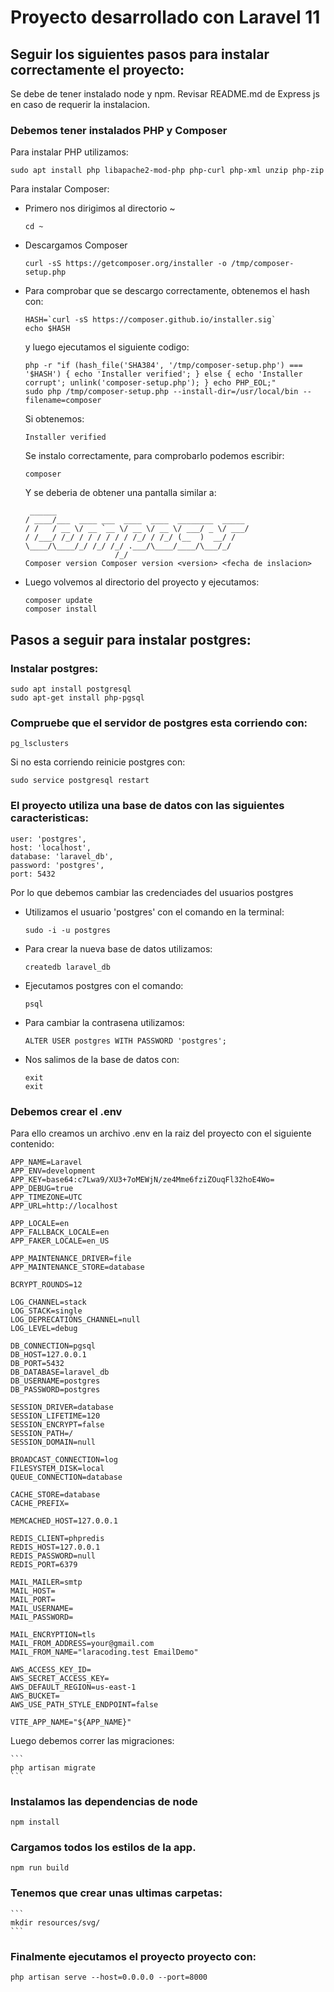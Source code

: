 # Proyecto desarrollado con Laravel 11
## Seguir los siguientes pasos para instalar correctamente el proyecto:

Se debe de tener instalado node y npm. Revisar README.md de Express js en caso de requerir la instalacion.

### Debemos tener instalados  PHP y Composer

Para instalar PHP utilizamos:

    sudo apt install php libapache2-mod-php php-curl php-xml unzip php-zip

Para instalar Composer:
- Primero nos dirigimos al directorio ~

    ```
    cd ~
    ```
- Descargamos Composer
    ```
    curl -sS https://getcomposer.org/installer -o /tmp/composer-setup.php
    ```

- Para comprobar que se descargo correctamente, obtenemos el hash  con:
    ```
    HASH=`curl -sS https://composer.github.io/installer.sig`
    echo $HASH
    ```
    
    y luego ejecutamos el siguiente codigo:
    ```
    php -r "if (hash_file('SHA384', '/tmp/composer-setup.php') === '$HASH') { echo 'Installer verified'; } else { echo 'Installer corrupt'; unlink('composer-setup.php'); } echo PHP_EOL;"        sudo php /tmp/composer-setup.php --install-dir=/usr/local/bin --filename=composer
    ``` 
    Si obtenemos:
    ```
    Installer verified
    ```
    Se instalo correctamente, para comprobarlo podemos escribir:
    ```
    composer
    ```

    Y se deberia de obtener una pantalla similar a: 
    ```
     ______
    / ____/___  ____ ___  ____  ____  ________  _____
    / /   / __ \/ __ `__ \/ __ \/ __ \/ ___/ _ \/ ___/
    / /___/ /_/ / / / / / / /_/ / /_/ (__  )  __/ /
    \____/\____/_/ /_/ /_/ .___/\____/____/\___/_/
                        /_/
    Composer version Composer version <version> <fecha de inslacion>
    ```

- Luego volvemos al directorio del proyecto y ejecutamos:
    ```
    composer update
    composer install
    ```

## Pasos a seguir para instalar postgres:
### Instalar postgres:
    sudo apt install postgresql
    sudo apt-get install php-pgsql

### Compruebe que el servidor de postgres esta corriendo con:
    pg_lsclusters
Si no esta corriendo reinicie postgres con: 
    
    sudo service postgresql restart

### El proyecto utiliza una base de datos con las siguientes caracteristicas:
```
user: 'postgres',
host: 'localhost',
database: 'laravel_db',
password: 'postgres',
port: 5432
```

Por lo que debemos cambiar las credenciades del usuarios postgres

- Utilizamos el usuario 'postgres' con el comando en la terminal:

    ```
    sudo -i -u postgres
    ```

- Para crear la nueva base de datos utilizamos:

    ```
    createdb laravel_db
    ```

- Ejecutamos postgres con el comando:

    ```
    psql
    ```

- Para cambiar la contrasena utilizamos:
    
    ```
    ALTER USER postgres WITH PASSWORD 'postgres';
    ```

- Nos salimos de la base de datos con: 
    
    ```
    exit
    exit
    ```

### Debemos crear el .env
Para ello creamos un archivo .env en la raiz del proyecto con el siguiente contenido:

```
APP_NAME=Laravel
APP_ENV=development
APP_KEY=base64:c7Lwa9/XU3+7oMEWjN/ze4Mme6fziZOuqFl32hoE4Wo=
APP_DEBUG=true
APP_TIMEZONE=UTC
APP_URL=http://localhost

APP_LOCALE=en
APP_FALLBACK_LOCALE=en
APP_FAKER_LOCALE=en_US

APP_MAINTENANCE_DRIVER=file
APP_MAINTENANCE_STORE=database

BCRYPT_ROUNDS=12

LOG_CHANNEL=stack
LOG_STACK=single
LOG_DEPRECATIONS_CHANNEL=null
LOG_LEVEL=debug

DB_CONNECTION=pgsql
DB_HOST=127.0.0.1
DB_PORT=5432
DB_DATABASE=laravel_db
DB_USERNAME=postgres
DB_PASSWORD=postgres

SESSION_DRIVER=database
SESSION_LIFETIME=120
SESSION_ENCRYPT=false
SESSION_PATH=/
SESSION_DOMAIN=null

BROADCAST_CONNECTION=log
FILESYSTEM_DISK=local
QUEUE_CONNECTION=database

CACHE_STORE=database
CACHE_PREFIX=

MEMCACHED_HOST=127.0.0.1

REDIS_CLIENT=phpredis
REDIS_HOST=127.0.0.1
REDIS_PASSWORD=null
REDIS_PORT=6379

MAIL_MAILER=smtp
MAIL_HOST=
MAIL_PORT=
MAIL_USERNAME=
MAIL_PASSWORD= 

MAIL_ENCRYPTION=tls
MAIL_FROM_ADDRESS=your@gmail.com
MAIL_FROM_NAME="laracoding.test EmailDemo"

AWS_ACCESS_KEY_ID=
AWS_SECRET_ACCESS_KEY=
AWS_DEFAULT_REGION=us-east-1
AWS_BUCKET=
AWS_USE_PATH_STYLE_ENDPOINT=false

VITE_APP_NAME="${APP_NAME}"
```

Luego debemos correr las migraciones:

    ```
    php artisan migrate
    ```

### Instalamos las dependencias de node

    npm install

### Cargamos todos los estilos de la app.

    npm run build

### Tenemos que crear unas ultimas carpetas:

    ```
    mkdir resources/svg/
    ```

### Finalmente ejecutamos el proyecto proyecto con:

    php artisan serve --host=0.0.0.0 --port=8000

